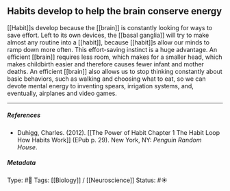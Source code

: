 ## Habits develop to help the brain conserve energy # 

[[Habit]]s develop because the [[brain]] is constantly looking for ways to save effort. Left to its own devices, the [[basal ganglia]] will try to make almost any routine into a [[habit]], because [[habit]]s allow our minds to ramp down more often. This effort-saving instinct is a huge advantage. An efficient [[brain]] requires less room, which makes for a smaller head, which makes childbirth easier and therefore causes fewer infant and mother deaths. An efficient [[brain]] also allows us to stop thinking constantly about basic behaviors, such as walking and choosing what to eat, so we can devote mental energy to inventing spears, irrigation systems, and, eventually, airplanes and video games.

___

##### References

- Duhigg, Charles. (2012). [[The Power of Habit Chapter 1 The Habit Loop How Habits Work]] (EPub p. 29). New York, NY: _Penguin Random House_.

##### Metadata

Type: #🔴 
Tags: [[Biology]] / [[Neuroscience]]
Status: #☀️ 